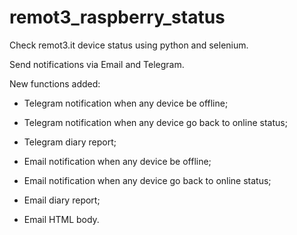 # remot3_raspberry_status

Check remot3.it device status using python and selenium. 

Send notifications via Email and Telegram.

New functions added:
- Telegram notification when any device be offline;
- Telegram notification when any device go back to online status;
- Telegram diary report;

- Email notification when any device be offline;
- Email notification when any device go back to online status;
- Email diary report;
- Email HTML body.

 
